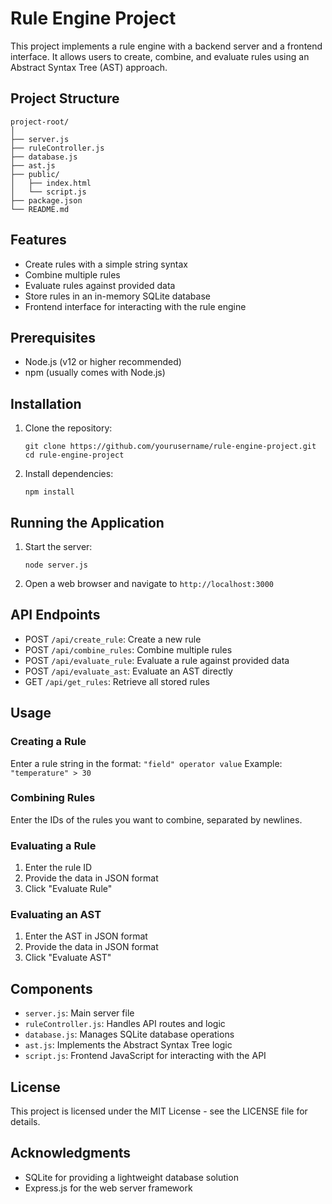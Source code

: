 # Rule Engine Project

This project implements a rule engine with a backend server and a frontend interface. It allows users to create, combine, and evaluate rules using an Abstract Syntax Tree (AST) approach.

## Project Structure

```
project-root/
│
├── server.js
├── ruleController.js
├── database.js
├── ast.js
├── public/
│   ├── index.html
│   └── script.js
├── package.json
└── README.md
```

## Features

- Create rules with a simple string syntax
- Combine multiple rules
- Evaluate rules against provided data
- Store rules in an in-memory SQLite database
- Frontend interface for interacting with the rule engine

## Prerequisites

- Node.js (v12 or higher recommended)
- npm (usually comes with Node.js)

## Installation

1. Clone the repository:
   ```
   git clone https://github.com/yourusername/rule-engine-project.git
   cd rule-engine-project
   ```

2. Install dependencies:
   ```
   npm install
   ```

## Running the Application

1. Start the server:
   ```
   node server.js
   ```

2. Open a web browser and navigate to `http://localhost:3000`

## API Endpoints

- POST `/api/create_rule`: Create a new rule
- POST `/api/combine_rules`: Combine multiple rules
- POST `/api/evaluate_rule`: Evaluate a rule against provided data
- POST `/api/evaluate_ast`: Evaluate an AST directly
- GET `/api/get_rules`: Retrieve all stored rules

## Usage

### Creating a Rule

Enter a rule string in the format: `"field" operator value`
Example: `"temperature" > 30`

### Combining Rules

Enter the IDs of the rules you want to combine, separated by newlines.

### Evaluating a Rule

1. Enter the rule ID
2. Provide the data in JSON format
3. Click "Evaluate Rule"

### Evaluating an AST

1. Enter the AST in JSON format
2. Provide the data in JSON format
3. Click "Evaluate AST"

## Components

- `server.js`: Main server file
- `ruleController.js`: Handles API routes and logic
- `database.js`: Manages SQLite database operations
- `ast.js`: Implements the Abstract Syntax Tree logic
- `script.js`: Frontend JavaScript for interacting with the API

## License

This project is licensed under the MIT License - see the LICENSE file for details.

## Acknowledgments

- SQLite for providing a lightweight database solution
- Express.js for the web server framework

